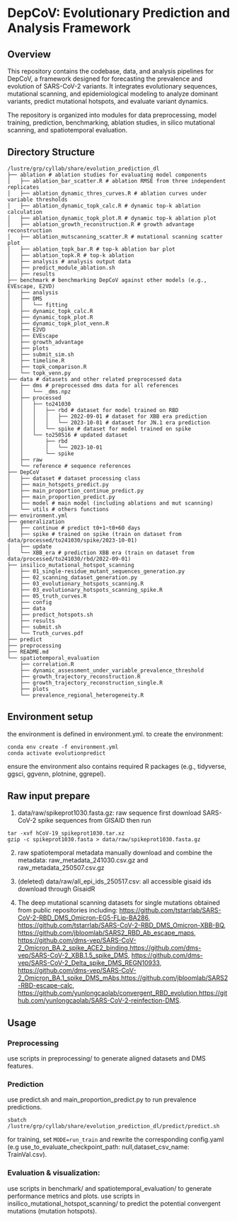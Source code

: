 # DepCoV: Evolutionary Prediction and Analysis Framework

## Overview
This repository contains the codebase, data, and analysis pipelines for DepCoV, a framework designed for forecasting the prevalence and evolution of SARS-CoV-2 variants. It integrates evolutionary sequences, mutational scanning, and epidemiological modeling to analyze dominant variants, predict mutational hotspots, and evaluate variant dynamics.

The repository is organized into modules for data preprocessing, model training, prediction, benchmarking, ablation studies, in silico mutational scanning, and spatiotemporal evaluation.

## Directory Structure
```
/lustre/grp/cyllab/share/evolution_prediction_dl
├── ablation # ablation studies for evaluating model components
│   ├── ablation_bar_scatter.R # ablation RMSE from three independent replicates
│   ├── ablation_dynamic_thres_curves.R # ablation curves under variable thresholds
│   ├── ablation_dynamic_topk_calc.R # dynamic top-k ablation calculation
│   ├── ablation_dynamic_topk_plot.R # dynamic top-k ablation plot
│   ├── ablation_growth_reconstruction.R # growth advantage reconstruction
│   ├── ablation_mutscanning_scatter.R # mutational scanning scatter plot
│   ├── ablation_topk_bar.R # top-k ablation bar plot
│   ├── ablation_topk.R # top-k ablation
│   ├── analysis # analysis output data
│   ├── predict_module_ablation.sh
│   ├── results
├── benchmark # benchmarking DepCoV against other models (e.g., EVEscape, E2VD)
│   ├── analysis
│   ├── DMS
│   │   └── fitting
│   ├── dynamic_topk_calc.R
│   ├── dynamic_topk_plot.R
│   ├── dynamic_topk_plot_venn.R
│   ├── E2VD
│   ├── EVEscape
│   ├── growth_advantage
│   ├── plots
│   ├── submit_sim.sh
│   ├── timeline.R
│   ├── topk_comparison.R
│   └── topk_venn.py
├── data # datasets and other related preprocessed data
│   ├── dms # preprocessed dms data for all references
│   │   └── _dms.npz
│   ├── processed
│   │   ├── to241030
│   │   │   ├── rbd # dataset for model trained on RBD
│   │   │   │   ├── 2022-09-01 # dataset for XBB era prediction 
│   │   │   │   └── 2023-10-01 # dataset for JN.1 era prediction 
│   │   │   └── spike # dataset for model trained on spike
│   │   └── to250516 # updated dataset
│   │       ├── rbd
│   │       │   └── 2023-10-01
│   │       └── spike
│   ├── raw
│   └── reference # sequence references
├── DepCoV
│   ├── dataset # dataset processing class
│   ├── main_hotspots_predict.py
│   ├── main_proportion_continue_predict.py
│   ├── main_proportion_predict.py
│   ├── model # main model (including ablations and mut scanning)
│   └── utils # others functions
├── environment.yml
├── generalization
│   ├── continue # predict t0+1~t0+60 days
│   ├── spike # trained on spike (train on dataset from data/processed/to241030/spike/2023-10-01)
│   ├── update
│   └── XBB_era # prediction XBB era (train on dataset from data/processed/to241030/rbd/2022-09-01)
├── insilico_mutational_hotspot_scanning
│   ├── 01_single-residue_mutant_sequences_generation.py
│   ├── 02_scanning_dataset_generation.py
│   ├── 03_evolutionary_hotspots_scanning.R
│   ├── 03_evolutionary_hotspots_scanning_spike.R
│   ├── 05_truth_curves.R
│   ├── config
│   ├── data
│   ├── predict_hotspots.sh
│   ├── results
│   ├── submit.sh
│   └── Truth_curves.pdf
├── predict
├── preprocessing
├── README.md
└── spatiotemporal_evaluation
    ├── correlation.R
    ├── dynamic_assessment_under_variable_prevalence_threshold
    ├── growth_trajectory_reconstruction.R
    ├── growth_trajectory_reconstruction_single.R
    ├── plots
    └── prevalence_regional_heterogeneity.R
```

## Environment setup
the environment is defined in environment.yml. to create the environment:
```
conda env create -f environment.yml
conda activate evolutionpredict
```
ensure the environment also contains required R packages (e.g., tidyverse, ggsci, ggvenn, plotnine, ggrepel).

## Raw input prepare
1. data/raw/spikeprot1030.fasta.gz: raw sequence
first download SARS-CoV-2 spike sequences from GISAID
then run
```
tar -xvf hCoV-19_spikeprot1030.tar.xz 
gzip -c spikeprot1030.fasta > data/raw/spikeprot1030.fasta.gz
```
2. raw spatiotemporal metadata
manually download and combine the metadata: raw_metadata_241030.csv.gz and raw_metadata_250507.csv.gz

3. (deleted) data/raw/all_epi_ids_250517.csv: all accessible gisaid ids download through GisaidR

4. The deep mutational scanning datasets for single mutations obtained from  public repositories including:
https://github.com/tstarrlab/SARS-CoV-2-RBD_DMS_Omicron-EG5-FLip-BA286, https://github.com/tstarrlab/SARS-CoV-2-RBD_DMS_Omicron-XBB-BQ, https://github.com/jbloomlab/SARS2_RBD_Ab_escape_maps, https://github.com/dms-vep/SARS-CoV-2_Omicron_BA.2_spike_ACE2_binding,https://github.com/dms-vep/SARS-CoV-2_XBB.1.5_spike_DMS, https://github.com/dms-vep/SARS-CoV-2_Delta_spike_DMS_REGN10933, https://github.com/dms-vep/SARS-CoV-2_Omicron_BA.1_spike_DMS_mAbs,https://github.com/jbloomlab/SARS2-RBD-escape-calc, https://github.com/yunlongcaolab/convergent_RBD_evolution,https://github.com/yunlongcaolab/SARS-CoV-2-reinfection-DMS. 

## Usage
### Preprocessing
use scripts in preprocessing/ to generate aligned datasets and DMS features.

### Prediction
use predict.sh and main_proportion_predict.py to run prevalence predictions.
```
sbatch /lustre/grp/cyllab/share/evolution_prediction_dl/predict/predict.sh
```
for training, set `MODE=run_train` and rewrite the corresponding config.yaml (e.g use_to_evaluate_checkpoint_path: null,dataset_csv_name: TrainVal.csv).

### Evaluation & visualization:
use scripts in benchmark/ and spatiotemporal_evaluation/ to generate performance metrics and plots.
use scripts in insilico_mutational_hotspot_scanning/ to predict the potential convergent mutations (mutation hotspots).
